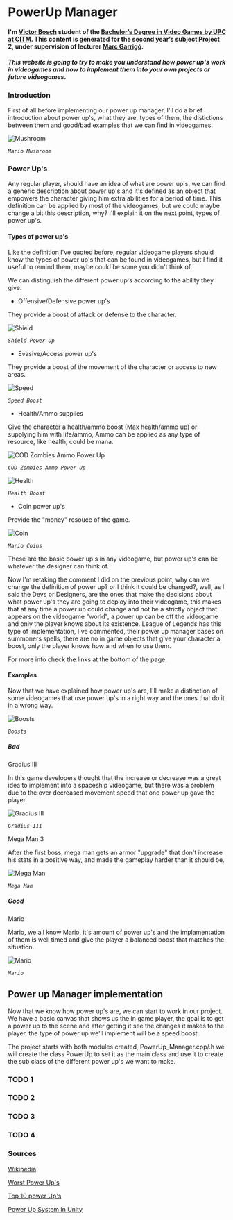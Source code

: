 # PowerUp Manager

#### I'm [Victor Bosch](https://www.linkedin.com/in/victor-b-a596a2138/) student of the [Bachelor’s Degree in Video Games by UPC at CITM](https://www.citm.upc.edu/cat/estudis/graus-videojocs/). This content is generated for the second year’s subject Project 2, under supervision of lecturer [Marc Garrigó](https://www.linkedin.com/in/mgarrigo).

##### This website is going to try to make you understand how power up's work in videogames and how to implement them into your own projects or future videogames.

### Introduction

First of all before implementing our power up manager, I'll do a brief introduction about power up's, what they are, types of them, the distictions between them and good/bad examples that we can find in videogames.

![Mushroom](https://github.com/victorbr2/Power-up-Manager/blob/master/docs/web%20picts/seta.jpg)

_`Mario Mushroom`_

### Power Up's

Any regular player, should have an idea of what are power up's, we can find a generic description about power up's and it's defined as an object that empowers the character giving him extra abilities for a period of time. This definition can be applied by most of the videogames, but we could maybe change a bit this description, why? I'll explain it on the next point, types of power up's.

#### Types of power up's

Like the definition I've quoted before, regular videogame players should know the types of power up's that can be found in videogames, but I find it useful to remind them, maybe could be some you didn't think of.

We can distinguish the different power up's according to the ability they give.

- Offensive/Defensive power up's

They provide a boost of attack or defense to the character.

![Shield](https://github.com/victorbr2/Power-up-Manager/blob/master/docs/web%20picts/BasicShield.png)

_`Shield Power Up`_

- Evasive/Access power up's

They provide a boost of the movement of the character or access to new areas.

![Speed](https://github.com/victorbr2/Power-up-Manager/blob/master/docs/web%20picts/speed.png)

_`Speed Boost`_

- Health/Ammo supplies

Give the character a health/ammo boost (Max health/ammo up) or supplying him with life/ammo, Ammo can be applied as any type of resource, like health, could be mana.

![COD Zombies Ammo Power Up](https://github.com/victorbr2/Power-up-Manager/blob/master/docs/web%20picts/Ammo.jpg)

_`COD Zombies Ammo Power Up`_

![Health](https://github.com/victorbr2/Power-up-Manager/blob/master/docs/web%20picts/life.png)

_`Health Boost`_

- Coin power up's

Provide the "money" resouce of the game.

![Coin](https://github.com/victorbr2/Power-up-Manager/blob/master/docs/web%20picts/Coin.jpg)

_`Mario Coins`_

These are the basic power up's in any videogame, but power up's can be whatever the designer can think of.

Now I'm retaking the comment I did on the previous point, why can we change the definition of power up? or I think it could be changed?, well, as I said the Devs or Designers, are the ones that make the decisions about what power up's they are going to deploy into their videogame, this makes that at any time a power up could change and not be a strictly object that appears on the videogame "world", a power up can be off the videogame and only the player knows about its existence. League of Legends has this type of implementation, I've commented, their power up manager bases on summoners spells, there are no in game objects that give your character a boost, only the player knows how and when to use them.

For more info check the links at the bottom of the page.

#### Examples

Now that we have explained how power up's are, I'll make a distinction of some videogames that use power up's in a right way and the ones that do it in a wrong way.

![Boosts](https://github.com/victorbr2/Power-up-Manager/blob/master/docs/web%20picts/powersb.jpg)

_`Boosts`_

##### Bad

Gradius III 

In this game developers thought that the increase or decrease was a great idea to implement into a spaceship videogame, but there was a problem due to the over decreased movement speed that one power up gave the player. 

![Gradius III](https://github.com/victorbr2/Power-up-Manager/blob/master/docs/web%20picts/Gradius_3.png)

_`Gradius III`_

Mega Man 3

After the first boss, mega man gets an armor "upgrade" that don't increase his stats in a positive way, and made the gameplay harder than it should be.

![Mega Man](https://github.com/victorbr2/Power-up-Manager/blob/master/docs/web%20picts/mm3%20tops%20spin%20adquired.jpg)

_`Mega Man`_

##### Good

Mario

Mario, we all know Mario, it's amount of power up's and the implamentation of them is well timed and give the player a balanced boost that matches the situation.

![Mario](https://github.com/victorbr2/Power-up-Manager/blob/master/docs/web%20picts/Mario.jpg)

_`Mario`_


## Power up Manager implementation

Now that we know how power up's are, we can start to work in our project.
We have a basic canvas that shows us the in game player, the goal is to get a power up to the scene and after getting it see the changes it makes to the player, the type of power up we'll implement will be a speed boost.

The project starts with both modules created, PowerUp_Manager.cpp/.h we will create the class PowerUp to set it as the main class and use it to create the sub class of the different power up's we want to make.

### TODO 1

### TODO 2


### TODO 3


### TODO 4



### Sources

[Wikipedia](https://en.wikipedia.org/wiki/Power-up)

[Worst Power Up's](https://www.thegamer.com/power-ups-retro-games-worst/)

[Top 10 power Up's](http://www.blockfort.com/other-lists/powerups/)

[Power Up System in Unity](https://www.raywenderlich.com/191-how-to-make-a-power-up-system-in-unity)















